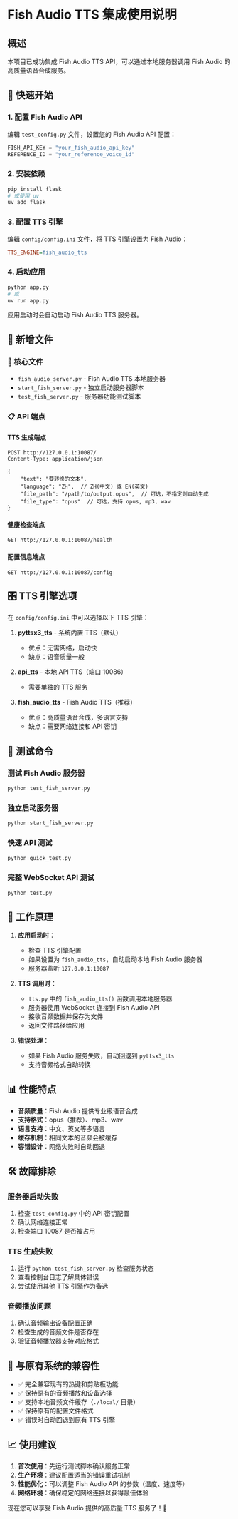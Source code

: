# Fish Audio TTS 集成使用说明

## 概述
本项目已成功集成 Fish Audio TTS API，可以通过本地服务器调用 Fish Audio 的高质量语音合成服务。

## 🚀 快速开始

### 1. 配置 Fish Audio API
编辑 `test_config.py` 文件，设置您的 Fish Audio API 配置：
```python
FISH_API_KEY = "your_fish_audio_api_key"
REFERENCE_ID = "your_reference_voice_id"
```

### 2. 安装依赖
```bash
pip install flask
# 或使用 uv
uv add flask
```

### 3. 配置 TTS 引擎
编辑 `config/config.ini` 文件，将 TTS 引擎设置为 Fish Audio：
```ini
TTS_ENGINE=fish_audio_tts
```

### 4. 启动应用
```bash
python app.py
# 或
uv run app.py
```

应用启动时会自动启动 Fish Audio TTS 服务器。

## 📁 新增文件

### 🔧 核心文件
- `fish_audio_server.py` - Fish Audio TTS 本地服务器
- `start_fish_server.py` - 独立启动服务器脚本
- `test_fish_server.py` - 服务器功能测试脚本

### 📋 API 端点

#### TTS 生成端点
```
POST http://127.0.0.1:10087/
Content-Type: application/json

{
    "text": "要转换的文本",
    "language": "ZH",  // ZH(中文) 或 EN(英文)
    "file_path": "/path/to/output.opus",  // 可选，不指定则自动生成
    "file_type": "opus"  // 可选，支持 opus, mp3, wav
}
```

#### 健康检查端点
```
GET http://127.0.0.1:10087/health
```

#### 配置信息端点
```
GET http://127.0.0.1:10087/config
```

## 🎛️ TTS 引擎选项

在 `config/config.ini` 中可以选择以下 TTS 引擎：

1. **pyttsx3_tts** - 系统内置 TTS（默认）
   - 优点：无需网络，启动快
   - 缺点：语音质量一般

2. **api_tts** - 本地 API TTS（端口 10086）
   - 需要单独的 TTS 服务

3. **fish_audio_tts** - Fish Audio TTS（推荐）
   - 优点：高质量语音合成，多语言支持
   - 缺点：需要网络连接和 API 密钥

## 🧪 测试命令

### 测试 Fish Audio 服务器
```bash
python test_fish_server.py
```

### 独立启动服务器
```bash
python start_fish_server.py
```

### 快速 API 测试
```bash
python quick_test.py
```

### 完整 WebSocket API 测试
```bash
python test.py
```

## 🔧 工作原理

1. **应用启动时**：
   - 检查 TTS 引擎配置
   - 如果设置为 `fish_audio_tts`，自动启动本地 Fish Audio 服务器
   - 服务器监听 `127.0.0.1:10087`

2. **TTS 调用时**：
   - `tts.py` 中的 `fish_audio_tts()` 函数调用本地服务器
   - 服务器使用 WebSocket 连接到 Fish Audio API
   - 接收音频数据并保存为文件
   - 返回文件路径给应用

3. **错误处理**：
   - 如果 Fish Audio 服务失败，自动回退到 `pyttsx3_tts`
   - 支持音频格式自动转换

## 📊 性能特点

- **音频质量**：Fish Audio 提供专业级语音合成
- **支持格式**：opus（推荐）、mp3、wav
- **语言支持**：中文、英文等多语言
- **缓存机制**：相同文本的音频会被缓存
- **容错设计**：网络失败时自动回退

## 🛠️ 故障排除

### 服务器启动失败
1. 检查 `test_config.py` 中的 API 密钥配置
2. 确认网络连接正常
3. 检查端口 10087 是否被占用

### TTS 生成失败
1. 运行 `python test_fish_server.py` 检查服务状态
2. 查看控制台日志了解具体错误
3. 尝试使用其他 TTS 引擎作为备选

### 音频播放问题
1. 确认音频输出设备配置正确
2. 检查生成的音频文件是否存在
3. 验证音频播放器支持对应格式

## 🔄 与原有系统的兼容性

- ✅ 完全兼容现有的热键和剪贴板功能
- ✅ 保持原有的音频播放和设备选择
- ✅ 支持本地音频文件缓存（`./local/` 目录）
- ✅ 保持原有的配置文件格式
- ✅ 错误时自动回退到原有 TTS 引擎

## 📈 使用建议

1. **首次使用**：先运行测试脚本确认服务正常
2. **生产环境**：建议配置适当的错误重试机制
3. **性能优化**：可以调整 Fish Audio API 的参数（温度、速度等）
4. **网络环境**：确保稳定的网络连接以获得最佳体验

现在您可以享受 Fish Audio 提供的高质量 TTS 服务了！🎵
